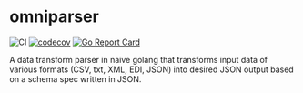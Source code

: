 # omniparser
![CI](https://github.com/jf-tech/goft/workflows/CI/badge.svg) [![codecov](https://codecov.io/gh/jf-tech/goft/branch/master/graph/badge.svg)](https://codecov.io/gh/jf-tech/goft) [![Go Report Card](https://goreportcard.com/badge/github.com/jf-tech/goft)](https://goreportcard.com/report/github.com/jf-tech/goft)

A data transform parser in naive golang that transforms input data of various formats (CSV, txt, XML, EDI, JSON)
into desired JSON output based on a schema spec written in JSON.
